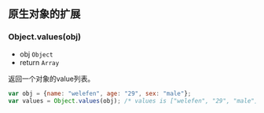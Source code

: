 ## 原生对象的扩展

### Object.values(obj)

* obj `Object`
* return `Array`

返回一个对象的value列表。
```js
var obj = {name: "welefen", age: "29", sex: "male"};
var values = Object.values(obj); /* values is ["welefen", "29", "male"] */
```